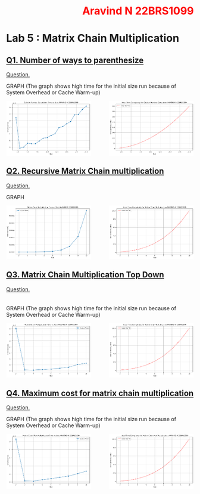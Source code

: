 <h1 style="color:red;text-align:right">Aravind N 22BRS1099</h1>

# Lab 5 : Matrix Chain Multiplication
## [Q1. Number of ways to parenthesize](q1/ans.cpp)
[Question.](q1/README.md)

GRAPH (The graph shows high time for the initial size run because of System Overhead or Cache Warm-up)
    <div style="display: flex; justify-content: space-between;">
        <img src="Q1-1.png" alt="Image 1" style="width: 45%;"/>
        <img src="Q1-2.png" alt="Image 2" style="width: 45%;"/>
    </div>

## [Q2. Recursive Matrix Chain multiplication](q2/ans.cpp)
[Question.](q2/README.md)

GRAPH 
    <div style="display: flex; justify-content: space-between;">
        <img src="Q2-1.png" alt="Image 1" style="width: 45%;"/>
        <img src="Q2-2.png" alt="Image 2" style="width: 45%;"/>
    </div>

## [Q3. Matrix Chain Multiplication Top Down](q3/ans.cpp)
[Question.](q3/README.md)
<br>
<br>
<br>
GRAPH (The graph shows high time for the initial size run because of System Overhead or Cache Warm-up)
    <div style="display: flex; justify-content: space-between;">
        <img src="Q3-1.png" alt="Image 1" style="width: 45%;"/>
        <img src="Q3-2.png" alt="Image 2" style="width: 45%;"/>
    </div>

## [Q4. Maximum cost for matrix chain multiplication](q4/ans.cpp)
[Question.](q4/README.md)

GRAPH (The graph shows high time for the initial size run because of System Overhead or Cache Warm-up)
    <div style="display: flex; justify-content: space-between;">
        <img src="Q4-1.png" alt="Image 1" style="width: 45%;"/>
        <img src="Q4-2.png" alt="Image 2" style="width: 45%;"/>
    </div>